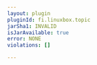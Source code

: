 ```yaml
---
layout: plugin
pluginId: fi.linuxbox.topic
jarSha1: INVALID
isJarAvailable: true
error: NONE
violations: []

---
```

